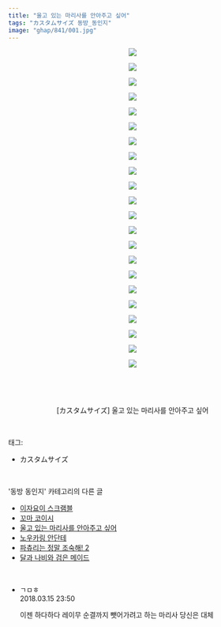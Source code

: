 ```yaml
---
title: "울고 있는 마리사를 안아주고 싶어"
tags: "カスタムサイズ 동방_동인지"
image: "ghap/841/001.jpg"
---
```

<div class="article">
<p style="text-align: center; clear: none; float: none;"><img src="{{ site.nasurl }}/ghap/841/001.jpg"/></p>
<p style="text-align: center; clear: none; float: none;"><img src="{{ site.nasurl }}/ghap/841/002.jpg"/></p>
<p style="text-align: center; clear: none; float: none;"><img src="{{ site.nasurl }}/ghap/841/003.jpg"/></p>
<p style="text-align: center; clear: none; float: none;"><img src="{{ site.nasurl }}/ghap/841/004.jpg"/></p>
<p style="text-align: center; clear: none; float: none;"><img src="{{ site.nasurl }}/ghap/841/005.jpg"/></p>
<p style="text-align: center; clear: none; float: none;"><img src="{{ site.nasurl }}/ghap/841/006.jpg"/></p>
<p style="text-align: center; clear: none; float: none;"><img src="{{ site.nasurl }}/ghap/841/007.jpg"/></p>
<p style="text-align: center; clear: none; float: none;"><img src="{{ site.nasurl }}/ghap/841/008.jpg"/></p>
<p style="text-align: center; clear: none; float: none;"><img src="{{ site.nasurl }}/ghap/841/009.jpg"/></p>
<p style="text-align: center; clear: none; float: none;"><img src="{{ site.nasurl }}/ghap/841/010.jpg"/></p>
<p style="text-align: center; clear: none; float: none;"><img src="{{ site.nasurl }}/ghap/841/011.jpg"/></p>
<p style="text-align: center; clear: none; float: none;"><img src="{{ site.nasurl }}/ghap/841/012.jpg"/></p>
<p style="text-align: center; clear: none; float: none;"><img src="{{ site.nasurl }}/ghap/841/013.jpg"/></p>
<p style="text-align: center; clear: none; float: none;"><img src="{{ site.nasurl }}/ghap/841/014.jpg"/></p>
<p style="text-align: center; clear: none; float: none;"><img src="{{ site.nasurl }}/ghap/841/015.jpg"/></p>
<p style="text-align: center; clear: none; float: none;"><img src="{{ site.nasurl }}/ghap/841/016.jpg"/></p>
<p style="text-align: center; clear: none; float: none;"><img src="{{ site.nasurl }}/ghap/841/017.jpg"/></p>
<p style="text-align: center; clear: none; float: none;"><img src="{{ site.nasurl }}/ghap/841/018.jpg"/></p>
<p style="text-align: center; clear: none; float: none;"><img src="{{ site.nasurl }}/ghap/841/019.jpg"/></p>
<p style="text-align: center; clear: none; float: none;"><img src="{{ site.nasurl }}/ghap/841/020.jpg"/></p>
<p style="text-align: center; clear: none; float: none;"><img src="{{ site.nasurl }}/ghap/841/021.jpg"/></p>
<p style="text-align: center; clear: none; float: none;"><img src="{{ site.nasurl }}/ghap/841/022.jpg"/></p>
<p style="text-align: center; clear: none; float: none;"><br/></p>
<p style="text-align: center; clear: none; float: none;"><br/></p>
<p style="text-align: center; clear: none; float: none;">[カスタムサイズ] 울고 있는 마리사를 안아주고 싶어</p>
</div><br/>
<div class="tagTrail">
<p>태그: </p>
<ul>
<li>カスタムサイズ</li>
</ul>
</div><br/>
<div class="another">
<p>'동방 동인지' 카테고리의 다른 글</p>
<ul>
<li><a href="/2016-07-14-ghap_843">이자요이 스크램블</a></li>
<li><a href="/2016-07-14-ghap_842">꼬마 코이시</a></li>
<li><a href="/2016-07-14-ghap_841">울고 있는 마리사를 안아주고 싶어</a></li>
<li><a href="/2016-07-14-ghap_840">노우카링 안단테</a></li>
<li><a href="/2016-07-13-ghap_839">파츄리는 정말 조숙해! 2</a></li>
<li><a href="/2016-07-13-ghap_838">달과 나비와 검은 메이드</a></li>
</ul>
</div><br/>
<div class="cb_module cb_fluid">
<div class="cb_wrt cb_profile">
<div class="comment">
<ul>
<li class="cb_thumb_off" id="comment15219993">
<div class="cb_comment_area">
<div class="cb_info_area">
<div class="cb_section">
<span class="cb_nick_name">ㄱㅁㅎ</span>
</div>
<div class="cb_section">
<span class="cb_date">2018.03.15 23:50 </span>
</div>
</div>
<div class="cb_dsc_comment">
<p class="cb_dsc">
											이젠 하다하다 레이무 순결까지 뺏어가려고 하는 마리사 당신은 대체
										</p>
</div>
</div></li>
</ul>
</div>
</div><!-- commentList close -->
</div><br/>

